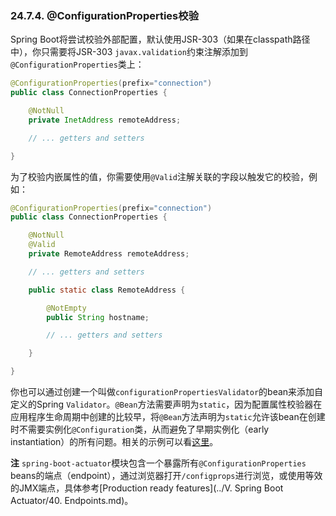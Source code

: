 ### 24.7.4. @ConfigurationProperties校验 

Spring Boot将尝试校验外部配置，默认使用JSR-303（如果在classpath路径中），你只需要将JSR-303 `javax.validation`约束注解添加到`@ConfigurationProperties`类上：
```java
@ConfigurationProperties(prefix="connection")
public class ConnectionProperties {

    @NotNull
    private InetAddress remoteAddress;

    // ... getters and setters

}
```
为了校验内嵌属性的值，你需要使用`@Valid`注解关联的字段以触发它的校验，例如：
```java
@ConfigurationProperties(prefix="connection")
public class ConnectionProperties {

    @NotNull
    @Valid
    private RemoteAddress remoteAddress;

    // ... getters and setters

    public static class RemoteAddress {

        @NotEmpty
        public String hostname;

        // ... getters and setters

    }

}
```
你也可以通过创建一个叫做`configurationPropertiesValidator`的bean来添加自定义的Spring `Validator`。`@Bean`方法需要声明为`static`，因为配置属性校验器在应用程序生命周期中创建的比较早，将`@Bean`方法声明为`static`允许该bean在创建时不需要实例化`@Configuration`类，从而避免了早期实例化（early instantiation）的所有问题。相关的示例可以看[这里](https://github.com/spring-projects/spring-boot/tree/v1.4.1.RELEASE/spring-boot-samples/spring-boot-sample-property-validation)。

**注** `spring-boot-actuator`模块包含一个暴露所有`@ConfigurationProperties` beans的端点（endpoint），通过浏览器打开`/configprops`进行浏览，或使用等效的JMX端点，具体参考[Production ready features](../V. Spring Boot Actuator/40. Endpoints.md)。
